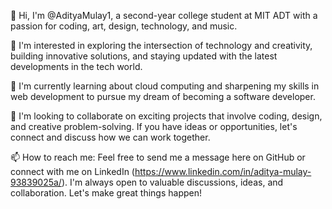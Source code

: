 👋 Hi, I'm @AdityaMulay1, a second-year college student at MIT ADT with a passion for coding, art, design, technology, and music.

👀 I'm interested in exploring the intersection of technology and creativity, building innovative solutions, and staying updated with the latest developments in the tech world.

🌱 I'm currently learning about cloud computing and sharpening my skills in web development to pursue my dream of becoming a software developer.

💞️ I'm looking to collaborate on exciting projects that involve coding, design, and creative problem-solving. If you have ideas or opportunities, let's connect and discuss how we can work together.

📫 How to reach me: Feel free to send me a message here on GitHub or connect with me on LinkedIn (https://www.linkedin.com/in/aditya-mulay-93839025a/). I'm always open to valuable discussions, ideas, and collaboration. Let's make great things happen!



